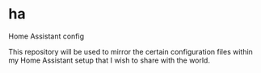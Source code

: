 # ha
Home Assistant config

This repository will be used to mirror the certain configuration files within my Home Assistant setup that I wish to share with the world. 
